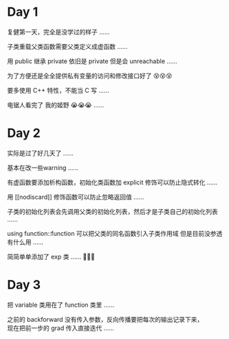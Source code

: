 # Day 1

复健第一天，完全是没学过的样子 ......

子类重载父类函数需要父类定义成虚函数 ......

用 public 继承 private 依旧是 private 但是会 unreachable ......

为了方便还是全全提供私有变量的访问和修改接口好了 😵😵😵

要多使用 C++ 特性，不能当 C 写 ......

电锯人看完了 我的姬野 😭😭😭 ......

# Day 2

实际是过了好几天了 ......

基本在改一些warning ......

有虚函数要添加析构函数，初始化类函数加 explicit 修饰可以防止隐式转化 ......

用 [[nodiscard]] 修饰函数可以防止忽略返回值 ......

子类的初始化列表会先调用父类的初始化列表，然后才是子类自己的初始化列表 ......

using function::function 可以把父类的同名函数引入子类作用域 但是目前没参透有什么用 ......

简简单单添加了 exp 类 ...... 🤣🤣🤣

# Day 3

把 variable 类用在了 function 类里 ......

之前的 backforward 没有传入参数，反向传播要把每次的输出记录下来，\
现在把前一步的 grad 传入直接迭代 ......


